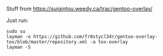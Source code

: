 Stuff from https://suigintou.weedy.ca/trac/gentoo-overlay/

Just run:
    
    sudo su
    layman -o https://github.com/fr0stycl34r/gentoo-overlay-tox/blob/master/repository.xml -a tox-overlay
    layman -S
